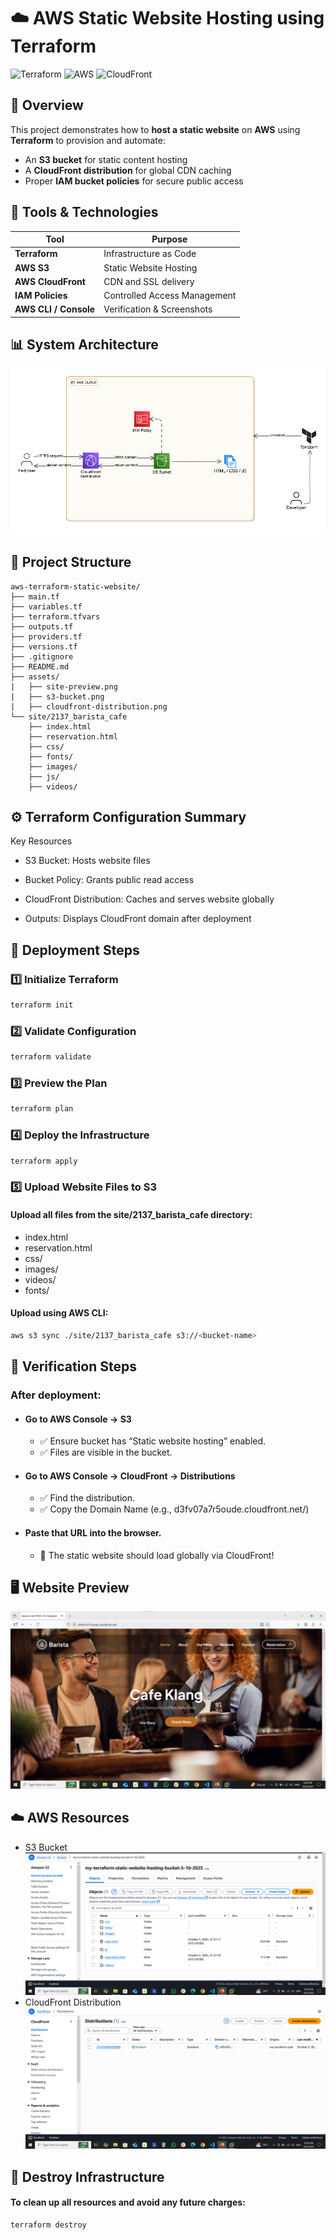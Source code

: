 # ☁️ AWS Static Website Hosting using Terraform
![Terraform](https://img.shields.io/badge/IaC-Terraform-blue?logo=terraform)
![AWS](https://img.shields.io/badge/Cloud-AWS-orange?logo=amazonaws)
![CloudFront](https://img.shields.io/badge/CDN-CloudFront-green?logo=cloudflare)


## 📖 Overview
This project demonstrates how to **host a static website** on **AWS** using **Terraform** to provision and automate:
- An **S3 bucket** for static content hosting  
- A **CloudFront distribution** for global CDN caching  
- Proper **IAM bucket policies** for secure public access  

## 🧰 Tools & Technologies

| Tool                  | Purpose                      |
| --------------------- | ---------------------------- |
| **Terraform**         | Infrastructure as Code       |
| **AWS S3**            | Static Website Hosting       |
| **AWS CloudFront**    | CDN and SSL delivery         |
| **IAM Policies**      | Controlled Access Management |
| **AWS CLI / Console** | Verification & Screenshots   |

## 📊 System Architecture
![Architecture](https://github.com/Mohamedzaakii/aws-terraform-static-website/blob/main/System%20Architecture.jpg)

## 📁 Project Structure
```text
aws-terraform-static-website/
├── main.tf
├── variables.tf
├── terraform.tfvars
├── outputs.tf
├── providers.tf
├── versions.tf
├── .gitignore
├── README.md
├── assets/
|   ├── site-preview.png
|   ├── s3-bucket.png
|   ├── cloudfront-distribution.png
└── site/2137_barista_cafe
    ├── index.html
    ├── reservation.html
    ├── css/
    ├── fonts/
    ├── images/
    ├── js/
    ├── videos/
```
## ⚙️ Terraform Configuration Summary
Key Resources
 - S3 Bucket: Hosts website files

 - Bucket Policy: Grants public read access

 - CloudFront Distribution: Caches and serves website globally

 - Outputs: Displays CloudFront domain after deployment

## 🚀 Deployment Steps

### 1️⃣ Initialize Terraform
```bash
terraform init
```
###  2️⃣ Validate Configuration
```bash
terraform validate
```
### 3️⃣ Preview the Plan
```bash
terraform plan
```
### 4️⃣ Deploy the Infrastructure
```bash
terraform apply
```
### 5️⃣ Upload Website Files to S3
#### Upload all files from the site/2137_barista_cafe directory:
- index.html
- reservation.html
- css/
- images/
- videos/
- fonts/
#### Upload using AWS CLI:
```bash
aws s3 sync ./site/2137_barista_cafe s3://<bucket-name>
```
## 🧪 Verification Steps
### After deployment:
- #### Go to AWS Console → S3
  - ✅ Ensure bucket has “Static website hosting” enabled.
  - ✅ Files are visible in the bucket.
- #### Go to AWS Console → CloudFront → Distributions
  - ✅ Find the distribution.
  - ✅ Copy the Domain Name (e.g., d3fv07a7r5oude.cloudfront.net/)
- #### Paste that URL into the browser.
  - 🎉 The static website should load globally via CloudFront!

## 🖥️ Website Preview
![Static Site Preview](assets/site-preview.png)  
## ☁️ AWS Resources
- S3 Bucket
  ![S3 Bucket](assets/s3-bucket.png) 
- CloudFront Distribution
  ![CloudFront](assets/cloudfront-distribution.png)


## 🧹 Destroy Infrastructure
#### To clean up all resources and avoid any future charges:
```bash
terraform destroy
```
































